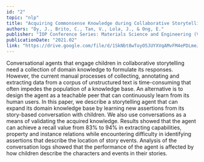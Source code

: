 ```yaml
---
id: "2"
topic: "nlp"
title: "Acquiring Commonsense Knowledge during Collaborative Storytelling"
authors: "Dy, J., Brito, C., Tan, V., Lola, J., & Ong, E."
publisher: "IOP Conference Series: Materials Science and Engineering (Vol. 1077, No. 1, p. 012023)"
publicationDate: "2021.02"
link: "https://drive.google.com/file/d/1SkNbt8wToyO5JUYXVqAMvFM4ePDLmeJK/view?usp=sharing"
---
```


Conversational agents that engage children in collaborative storytelling need a collection of domain knowledge to formulate its responses. However, the current manual processes of collecting, annotating and extracting data from a corpus of unstructured text is time-consuming that often impedes the population of a knowledge base. An alternative is to design the agent as a teachable peer that can continuously learn from its human users. In this paper, we describe a storytelling agent that can expand its domain knowledge base by learning new assertions from its story-based conversation with children. We also use conversations as a means of validating the acquired knowledge. Results showed that the agent can achieve a recall value from 83% to 94% in extracting capabilities, property and instance relations while encountering difficulty in identifying assertions that describe the location of story events. Analysis of the conversation logs showed that the performance of the agent is affected by how children describe the characters and events in their stories.